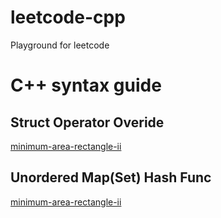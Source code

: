 # leetcode-cpp
Playground for leetcode

# C++ syntax guide

## Struct Operator Overide
[minimum-area-rectangle-ii](https://github.com/huxiaoxu2019/leetcode-cpp/blob/master/2020/01/minimum-area-rectangle-ii.cpp)

## Unordered Map(Set) Hash Func
[minimum-area-rectangle-ii](https://github.com/huxiaoxu2019/leetcode-cpp/blob/master/2020/01/minimum-area-rectangle-ii.cpp)
